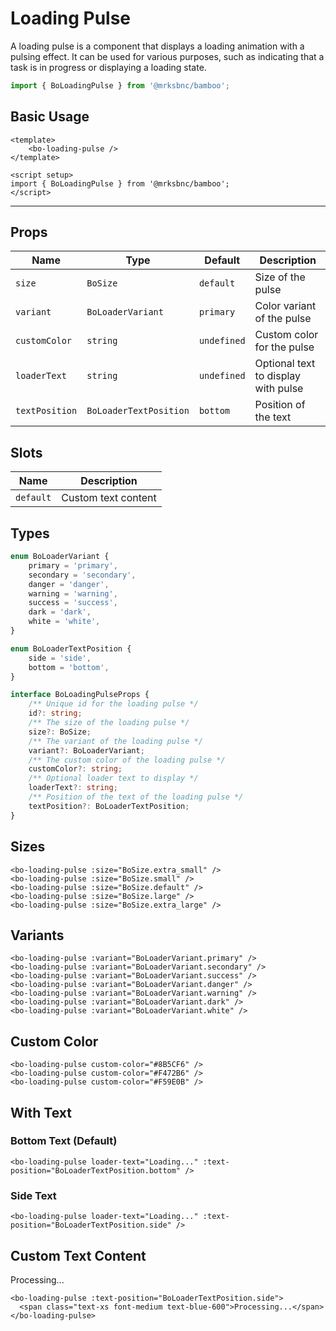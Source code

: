 <script setup>
import BoLoadingPulse from '@/components/loading-pulse/bo-loading-pulse.vue';
import { BoSize } from '@/shared/bo-size';
import { BoLoaderVariant, BoLoaderTextPosition } from '@/shared/bo-loader';
</script>

# Loading Pulse

A loading pulse is a component that displays a loading animation with a pulsing effect. It can be used for various purposes, such as indicating that a task is in progress or displaying a loading state.

```js
import { BoLoadingPulse } from '@mrksbnc/bamboo';
```

## Basic Usage

```vue
<template>
	<bo-loading-pulse />
</template>

<script setup>
import { BoLoadingPulse } from '@mrksbnc/bamboo';
</script>
```

<hr />
<div class="flex gap-4 items-center my-4">
  <bo-loading-pulse />
</div>

## Props

| Name           | Type                   | Default     | Description                         |
| -------------- | ---------------------- | ----------- | ----------------------------------- |
| `size`         | `BoSize`               | `default`   | Size of the pulse                   |
| `variant`      | `BoLoaderVariant`      | `primary`   | Color variant of the pulse          |
| `customColor`  | `string`               | `undefined` | Custom color for the pulse          |
| `loaderText`   | `string`               | `undefined` | Optional text to display with pulse |
| `textPosition` | `BoLoaderTextPosition` | `bottom`    | Position of the text                |

## Slots

| Name      | Description         |
| --------- | ------------------- |
| `default` | Custom text content |

## Types

```ts
enum BoLoaderVariant {
	primary = 'primary',
	secondary = 'secondary',
	danger = 'danger',
	warning = 'warning',
	success = 'success',
	dark = 'dark',
	white = 'white',
}

enum BoLoaderTextPosition {
	side = 'side',
	bottom = 'bottom',
}

interface BoLoadingPulseProps {
	/** Unique id for the loading pulse */
	id?: string;
	/** The size of the loading pulse */
	size?: BoSize;
	/** The variant of the loading pulse */
	variant?: BoLoaderVariant;
	/** The custom color of the loading pulse */
	customColor?: string;
	/** Optional loader text to display */
	loaderText?: string;
	/** Position of the text of the loading pulse */
	textPosition?: BoLoaderTextPosition;
}
```

## Sizes

<div class="flex items-center gap-6 my-4">
  <bo-loading-pulse :size="BoSize.extra_small" />
  <bo-loading-pulse :size="BoSize.small" />
  <bo-loading-pulse :size="BoSize.default" />
  <bo-loading-pulse :size="BoSize.large" />
  <bo-loading-pulse :size="BoSize.extra_large" />
</div>

```vue
<bo-loading-pulse :size="BoSize.extra_small" />
<bo-loading-pulse :size="BoSize.small" />
<bo-loading-pulse :size="BoSize.default" />
<bo-loading-pulse :size="BoSize.large" />
<bo-loading-pulse :size="BoSize.extra_large" />
```

## Variants

<div class="flex items-center gap-6 my-4">
  <bo-loading-pulse :variant="BoLoaderVariant.primary" />
  <bo-loading-pulse :variant="BoLoaderVariant.secondary" />
  <bo-loading-pulse :variant="BoLoaderVariant.success" />
  <bo-loading-pulse :variant="BoLoaderVariant.danger" />
  <bo-loading-pulse :variant="BoLoaderVariant.warning" />
  <bo-loading-pulse :variant="BoLoaderVariant.dark" />
  <div class="bg-gray-800 p-2 rounded">
    <bo-loading-pulse :variant="BoLoaderVariant.white" />
  </div>
</div>

```vue
<bo-loading-pulse :variant="BoLoaderVariant.primary" />
<bo-loading-pulse :variant="BoLoaderVariant.secondary" />
<bo-loading-pulse :variant="BoLoaderVariant.success" />
<bo-loading-pulse :variant="BoLoaderVariant.danger" />
<bo-loading-pulse :variant="BoLoaderVariant.warning" />
<bo-loading-pulse :variant="BoLoaderVariant.dark" />
<bo-loading-pulse :variant="BoLoaderVariant.white" />
```

## Custom Color

<div class="flex items-center gap-6 my-4">
  <bo-loading-pulse custom-color="#8B5CF6" />
  <bo-loading-pulse custom-color="#F472B6" />
  <bo-loading-pulse custom-color="#F59E0B" />
</div>

```vue
<bo-loading-pulse custom-color="#8B5CF6" />
<bo-loading-pulse custom-color="#F472B6" />
<bo-loading-pulse custom-color="#F59E0B" />
```

## With Text

### Bottom Text (Default)

<div class="flex flex-col gap-4 my-4">
  <bo-loading-pulse 
    loader-text="Loading..." 
    :text-position="BoLoaderTextPosition.bottom" 
  />
</div>

```vue
<bo-loading-pulse loader-text="Loading..." :text-position="BoLoaderTextPosition.bottom" />
```

### Side Text

<div class="flex flex-col gap-4 my-4">
  <bo-loading-pulse 
    loader-text="Loading..." 
    :text-position="BoLoaderTextPosition.side" 
  />
</div>

```vue
<bo-loading-pulse loader-text="Loading..." :text-position="BoLoaderTextPosition.side" />
```

## Custom Text Content

<div class="flex flex-col gap-4 my-4">
  <bo-loading-pulse :text-position="BoLoaderTextPosition.side">
    <span class="text-xs font-medium text-blue-600">Processing...</span>
  </bo-loading-pulse>
</div>

```vue
<bo-loading-pulse :text-position="BoLoaderTextPosition.side">
  <span class="text-xs font-medium text-blue-600">Processing...</span>
</bo-loading-pulse>
```
